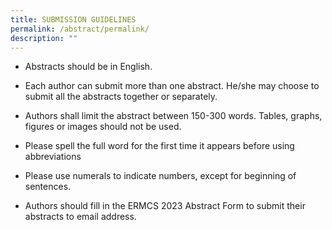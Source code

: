 ```yaml
---
title: SUBMISSION GUIDELINES
permalink: /abstract/permalink/
description: ""
---
```

* Abstracts should be in English.

* Each author can submit more than one abstract. He/she may choose to submit all the abstracts together or separately.

* Authors shall limit the abstract between 150-300 words. Tables, graphs, figures or images should not be used.

* Please spell the full word for the first time it appears before using abbreviations

* Please use numerals to indicate numbers, except for beginning of sentences.

* Authors should fill in the ERMCS 2023 Abstract Form to submit their abstracts to email address.